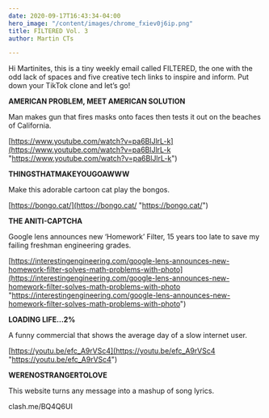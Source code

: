 ```yaml
---
date: 2020-09-17T16:43:34-04:00
hero_image: "/content/images/chrome_fxiev0j6ip.png"
title: FILTERED Vol. 3
author: Martin CTs

---
```

Hi Martinites, this is a tiny weekly email called FILTERED, the one with the odd lack of spaces and five creative tech links to inspire and inform. Put down your TikTok clone and let’s go!

**AMERICAN PROBLEM, MEET AMERICAN SOLUTION**

Man makes gun that fires masks onto faces then tests it out on the beaches of California.

[https://www.youtube.com/watch?v=pa6BlJlrL-k](https://www.youtube.com/watch?v=pa6BlJlrL-k "https://www.youtube.com/watch?v=pa6BlJlrL-k")

**THINGSTHATMAKEYOUGOAWWW**

Make this adorable cartoon cat play the bongos.

[https://bongo.cat/](https://bongo.cat/ "https://bongo.cat/")

**THE ANITI-CAPTCHA**

Google lens announces new ‘Homework’ Filter, 15 years too late to save my failing freshman engineering grades.

[https://interestingengineering.com/google-lens-announces-new-homework-filter-solves-math-problems-with-photo](https://interestingengineering.com/google-lens-announces-new-homework-filter-solves-math-problems-with-photo "https://interestingengineering.com/google-lens-announces-new-homework-filter-solves-math-problems-with-photo")

**LOADING LIFE…2%**

A funny commercial that shows the average day of a slow internet user.

[https://youtu.be/efc_A9rVSc4](https://youtu.be/efc_A9rVSc4 "https://youtu.be/efc_A9rVSc4")

 

**WERENOSTRANGERTOLOVE**

This website turns any message into a mashup of song lyrics.

clash.me/BQ4Q6UI